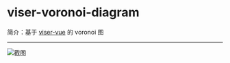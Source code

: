 # viser-voronoi-diagram

简介：基于 [viser-vue](https://viserjs.github.io/) 的 voronoi 图

---

![截图](https://531431988.github.io/vue-component-library/components/viser-voronoi-diagram/thumbnail.png)

